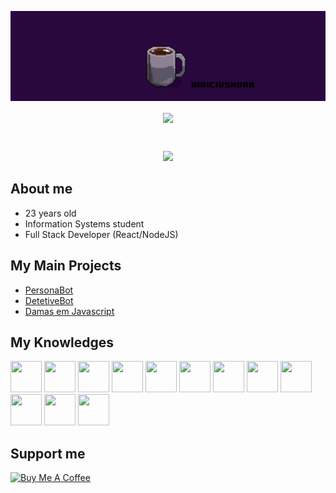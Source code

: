 <img src="https://github.com/ViniciusHora1009/ViniciusHora1009/blob/main/github-profile2.gif"></img>

<div align="center">

<img align="center" src="https://github-readme-stats.vercel.app/api/top-langs/?username=viniciushora&layout=compact&title_color=fffcfc&bg_color=000000&text_color=dcd2d2"/>

</div>

⠀

<div align="center">
  <img width="175px" src="https://github.com/viniciushora/viniciushora/blob/main/git_vini.png"></img>
</div>

## About me
- 23 years old<br>
- Information Systems student<br>
- Full Stack Developer (React/NodeJS)

## My Main Projects
- [PersonaBot](https://github.com/viniciushora/persona-bot)
- [DetetiveBot](https://github.com/viniciushora/detetive_bot)
- [Damas em Javascript](https://viniciushora.github.io/damas/)

## My Knowledges
<p align="left">
  <img width="50px" height="50px" src="https://cdn.jsdelivr.net/gh/devicons/devicon/icons/react/react-original-wordmark.svg" />
  <img width="50px" height="50px" src="https://cdn.jsdelivr.net/gh/devicons/devicon/icons/python/python-original-wordmark.svg" />
  <img width="50px" height="50px" src="https://cdn.jsdelivr.net/gh/devicons/devicon/icons/c/c-original.svg" />
  <img width="50px" height="50px" src="https://cdn.jsdelivr.net/gh/devicons/devicon/icons/java/java-plain-wordmark.svg" />
  <img width="50px" height="50px" src="https://cdn.jsdelivr.net/gh/devicons/devicon/icons/html5/html5-plain-wordmark.svg" />
  <img width="50px" height="50px" src="https://cdn.jsdelivr.net/gh/devicons/devicon/icons/css3/css3-plain-wordmark.svg" />
  <img width="50px" height="50px" src="https://cdn.jsdelivr.net/gh/devicons/devicon/icons/npm/npm-original-wordmark.svg" />
  <img width="50px" height="50px" src="https://cdn.jsdelivr.net/gh/devicons/devicon/icons/yarn/yarn-original.svg" />
  <img width="50px" height="50px" src="https://cdn.jsdelivr.net/gh/devicons/devicon/icons/electron/electron-original.svg" />
  <img width="50px" height="50px" src="https://cdn.jsdelivr.net/gh/devicons/devicon/icons/pandas/pandas-original-wordmark.svg" />
  <img width="50px" height="50px" src="https://cdn.jsdelivr.net/gh/devicons/devicon/icons/postgresql/postgresql-plain-wordmark.svg" />
  <img width="50px" height="50px" src="https://cdn.jsdelivr.net/gh/devicons/devicon/icons/mongodb/mongodb-original-wordmark.svg" />
</p>

## Support me
<a href="https://www.buymeacoffee.com/viniciusdahora" target="_blank"><img src="https://www.buymeacoffee.com/assets/img/custom_images/yellow_img.png" alt="Buy Me A Coffee"></a>
